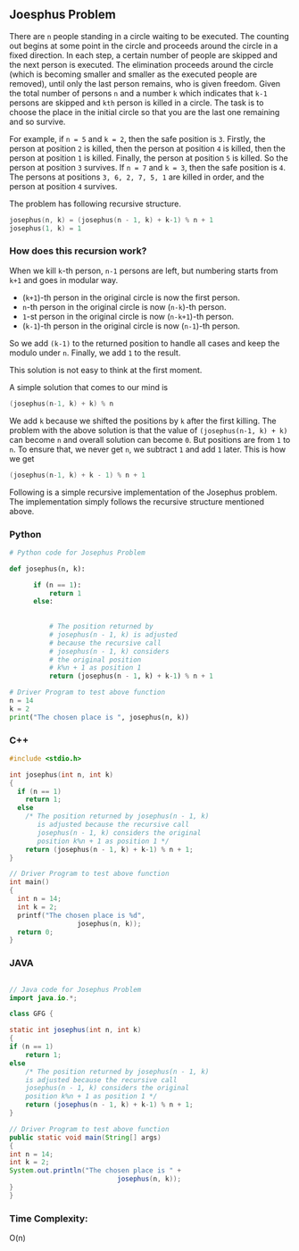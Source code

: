 ## Joesphus Problem

There are `n` people standing in a circle waiting to be executed. The counting out begins at some point in the circle and proceeds around the circle in a fixed direction. In each step, a certain number of people are skipped and the next person is executed. The elimination proceeds around the circle (which is becoming smaller and smaller as the executed people are removed), until only the last person remains, who is given freedom. Given the total number of persons `n` and a number `k` which indicates that `k-1` persons are skipped and `kth` person is killed in a circle. The task is to choose the place in the initial circle so that you are the last one remaining and so survive.


For example, if `n = 5` and `k = 2`, then the safe position is `3`. Firstly, the person at position `2` is killed, then the person at position `4` is killed, then the person at position `1` is killed. Finally, the person at position `5` is killed. So the person at position `3` survives.
If `n = 7` and `k = 3`, then the safe position is `4`. The persons at positions `3, 6, 2, 7, 5, 1` are killed in order, and the person at position `4` survives.


The problem has following recursive structure.


```cpp
josephus(n, k) = (josephus(n - 1, k) + k-1) % n + 1
josephus(1, k) = 1

```


### How does this recursion work?

When we kill `k`-th person, `n-1` persons are left, but numbering starts from `k+1` and goes in modular way.

- (`k+1`)-th person in the original circle is now the first person.
- `n`-th person in the original circle is now (`n-k`)-th person.
- `1`-st person in the original circle is now (`n-k+1`)-th person.
- (`k-1`)-th person in the original circle is now (`n-1`)-th person.

So we add `(k-1)` to the returned position to handle all cases and keep the modulo under `n`. Finally, we add `1` to the result.

This solution is not easy to think at the first moment.

A simple solution that comes to our mind is 

```cpp
(josephus(n-1, k) + k) % n
```

We add `k` because we shifted the positions by `k` after the first killing. The problem with the above solution is that the value of `(josephus(n-1, k) + k)` can become `n` and overall solution can become `0`. But positions are from `1` to `n`. To ensure that, we never get `n`, we subtract `1` and add `1` later. This is how we get

```cpp
(josephus(n-1, k) + k - 1) % n + 1
```



Following is a simple recursive implementation of the Josephus problem. The implementation simply follows the recursive structure mentioned above.

### Python 

```python
# Python code for Josephus Problem

def josephus(n, k):

      if (n == 1):
          return 1
      else:
    
    
          # The position returned by 
          # josephus(n - 1, k) is adjusted
          # because the recursive call
          # josephus(n - 1, k) considers
          # the original position 
          # k%n + 1 as position 1 
          return (josephus(n - 1, k) + k-1) % n + 1

# Driver Program to test above function
n = 14
k = 2
print("The chosen place is ", josephus(n, k))

```

### C++
```cpp
#include <stdio.h>

int josephus(int n, int k)
{
  if (n == 1)
    return 1;
  else
    /* The position returned by josephus(n - 1, k) 
       is adjusted because the recursive call 
       josephus(n - 1, k) considers the original 
       position k%n + 1 as position 1 */
    return (josephus(n - 1, k) + k-1) % n + 1;
}

// Driver Program to test above function
int main()
{
  int n = 14;
  int k = 2;
  printf("The chosen place is %d", 
                 josephus(n, k));
  return 0;
}
```
### JAVA

```java

// Java code for Josephus Problem
import java.io.*;

class GFG {

static int josephus(int n, int k)
{
if (n == 1)
    return 1;
else
    /* The position returned by josephus(n - 1, k) 
    is adjusted because the recursive call 
    josephus(n - 1, k) considers the original 
    position k%n + 1 as position 1 */
    return (josephus(n - 1, k) + k-1) % n + 1;
}

// Driver Program to test above function
public static void main(String[] args)
{
int n = 14;
int k = 2;
System.out.println("The chosen place is " + 
                           josephus(n, k));
}
}

```

### Time Complexity: 
O(n)
